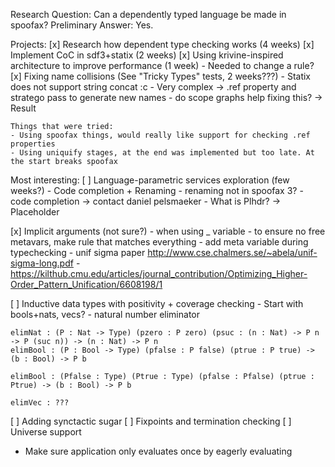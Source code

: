 Research Question: Can a dependently typed language be made in spoofax?
Preliminary Answer: Yes.

Projects:
[x] Research how dependent type checking works (4 weeks)
[x] Implement CoC in sdf3+statix (2 weeks)
[x] Using krivine-inspired architecture to improve performance (1 week)
    - Needed to change a rule?
[x] Fixing name collisions (See "Tricky Types" tests, 2 weeks???)
    - Statix does not support string concat :c
    - Very complex
    -> .ref property and stratego pass to generate new names
    - do scope graphs help fixing this? -> Result

    Things that were tried:
    - Using spoofax things, would really like support for checking .ref properties
    - Using uniquify stages, at the end was implemented but too late. At the start breaks spoofax

Most interesting:
[ ] Language-parametric services exploration (few weeks?)
    - Code completion + Renaming
    - renaming not in spoofax 3?
    - code completion -> contact daniel pelsmaeker
        - What is Plhdr? -> Placeholder

[x] Implicit arguments (not sure?)
    - when using _ variable
    - to ensure no free metavars, make rule that matches everything
    - add meta variable during typechecking
    - unif sigma paper http://www.cse.chalmers.se/~abela/unif-sigma-long.pdf
    - https://kilthub.cmu.edu/articles/journal_contribution/Optimizing_Higher-Order_Pattern_Unification/6608198/1

[ ] Inductive data types with positivity + coverage checking
    - Start with bools+nats, vecs?
    -  natural number eliminator
    
    elimNat : (P : Nat -> Type) (pzero : P zero) (psuc : (n : Nat) -> P n -> P (suc n)) -> (n : Nat) -> P n
    elimBool : (P : Bool -> Type) (pfalse : P false) (ptrue : P true) -> (b : Bool) -> P b
    
    elimBool : (Pfalse : Type) (Ptrue : Type) (pfalse : Pfalse) (ptrue : Ptrue) -> (b : Bool) -> P b
    
    elimVec : ???
    
[ ] Adding synctactic sugar
[ ] Fixpoints and termination checking
[ ] Universe support


- Make sure application only evaluates once by eagerly evaluating


